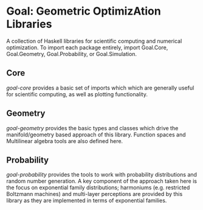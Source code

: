 # Goal: Geometric OptimizAtion Libraries

A collection of Haskell libraries for scientific computing and numerical
optimization. To import each package entirely, import Goal.Core, Goal.Geometry,
Goal.Probability, or Goal.Simulation.

## Core

*goal-core* provides a basic set of imports which which are generally useful for
scientific computing, as well as plotting functionality.

## Geometry

*goal-geometry* provides the basic types and classes which drive the manifold/geometry
based approach of this library. Function spaces and Multilinear algebra tools are
also defined here.

## Probability

*goal-probability* provides the tools to work with probability distributions and random
number generation. A key component of the approach taken here is the focus on
exponential family distributions; harmoniums (e.g. restricted Boltzmann
machines) and multi-layer perceptions are provided by this library as they are
implemented in terms of exponential families.
